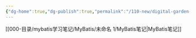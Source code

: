 ```yaml
---
{"dg-home":true,"dg-publish":true,"permalink":"/110-new/digital-garden-2210291240/","tags":"gardenEntry","dgPassFrontmatter":true}
---
```



[[000-目录/mybatis学习笔记/MyBatis/未命名 1/MyBatis笔记\|MyBatis笔记]]